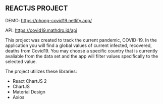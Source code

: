 ## REACTJS PROJECT
DEMO: https://phong-covid19.netlify.app/

API: https://covid19.mathdro.id/api

This project was created to track the current pandemic, COVID-19. In the application you will find a global values of current infected, recovered, deaths from Covid19. You may choose a specific country that is currently avaliable from the data set and the app will filter values specifically to the selected value.


The project utilizes these libraries: 

- React ChartJS 2
- ChartJS
- Material Design
- Axios
